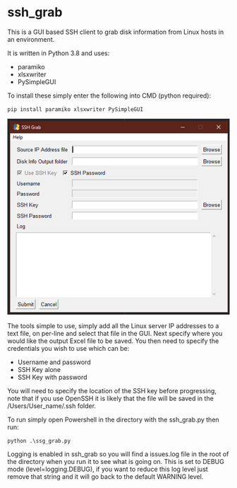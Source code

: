 # ssh_grab

This is a GUI based SSH client to grab disk information from Linux hosts in an environment.

It is written in Python 3.8 and uses:

- paramiko
- xlsxwriter
- PySimpleGUI

To install these simply enter the following into CMD (python required):

    pip install paramiko xlsxwriter PySimpleGUI

![](images/ssh_grab_011020.png)

The tools simple to use, simply add all the Linux server IP addresses to a text file, on per-line and select that file in
the GUI. Next specify where you would like the output Excel file to be saved. You then need to specify the credentials
you wish to use which can be:

- Username and password
- SSH Key alone
- SSH Key with password

You will need to specify the location of the SSH key before progressing, note that if you use OpenSSH it is likely that
the file will be saved in the /Users/User_name/.ssh folder.

To run simply open Powershell in the directory with the ssh_grab.py then run:
    
    python .\ssg_grab.py

Logging is enabled in ssh_grab so you will find a issues.log file in the root of the directory when you run it to see
what is going on. This is set to DEBUG mode (level=logging.DEBUG), if you want to reduce this log level just remove that
string and it will go back to the default WARNING level.
